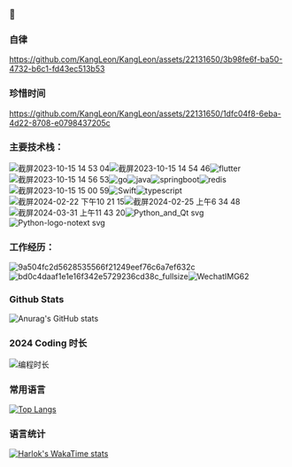 

### 👋

### 自律

https://github.com/KangLeon/KangLeon/assets/22131650/3b98fe6f-ba50-4732-b6c1-fd43ec513b53

### 珍惜时间

https://github.com/KangLeon/KangLeon/assets/22131650/1dfc04f8-6eba-4d22-8708-e0798437205c

### 主要技术栈：

![截屏2023-10-15 14 53 04](https://github.com/KangLeon/KangLeon/assets/22131650/b857ae03-497a-44e9-a865-c2a8527df287)![截屏2023-10-15 14 54 46](https://github.com/KangLeon/KangLeon/assets/22131650/2e3f2aef-e0a6-4c7c-b59f-020a07472697)![flutter](https://github.com/KangLeon/KangLeon/assets/22131650/a50ec7c4-5cdf-4585-8a48-b03e4b0cdbea)![截屏2023-10-15 14 56 53](https://github.com/KangLeon/KangLeon/assets/22131650/cd5117a4-d904-45f6-b943-88b7d2124cc7)![go](https://github.com/KangLeon/KangLeon/assets/22131650/06394c09-18dc-44f8-b037-1386c3e23b6d)![java](https://github.com/KangLeon/KangLeon/assets/22131650/ba4ac18d-f7d2-425d-88df-8689547654d4)![springboot](https://github.com/KangLeon/KangLeon/assets/22131650/86e7bb14-2c24-4a9b-a350-b26d6084703c)![redis](https://github.com/KangLeon/KangLeon/assets/22131650/11ce50f5-6b10-4a9a-aae9-40f13b47d0e5)![截屏2023-10-15 15 00 59](https://github.com/KangLeon/KangLeon/assets/22131650/d1d8593b-c07d-4779-badc-bd8dfc160f67)![Swift](https://github.com/KangLeon/KangLeon/assets/22131650/5227567b-0f55-4e87-b515-0342f531e315)![typescript](https://github.com/KangLeon/KangLeon/assets/22131650/3545e66e-98e8-4dea-8dde-7e2c7bbacacb)![截屏2024-02-22 下午10 21 15](https://github.com/KangLeon/KangLeon/assets/22131650/85b5c5b2-045c-4220-97b6-44449beaa89b)![截屏2024-02-25 上午6 34 48](https://github.com/KangLeon/KangLeon/assets/22131650/41385352-8319-4c83-93c9-d6f615d8af00)![截屏2024-03-31 上午11 43 20](https://github.com/KangLeon/KangLeon/assets/22131650/e8b27826-3481-4d8f-8fe1-87bdfed03574)![Python_and_Qt svg](https://github.com/user-attachments/assets/8e73a352-fcea-4b2b-90e4-ce917b9cb49c)![Python-logo-notext svg](https://github.com/user-attachments/assets/996bb4a9-33f4-4b06-8ee6-15582e7fce90)






### 工作经历：

![9a504fc2d5628535566f21249eef76c6a7ef632c](https://github.com/KangLeon/KangLeon/assets/22131650/cfb34364-9b97-4a50-bb53-56bebd6b57ad)![bd0c4daaf1e1e16f342e5729236cd38c_fullsize](https://github.com/KangLeon/KangLeon/assets/22131650/b03eb254-be96-4df7-861a-9f1e44dd54a9)![WechatIMG62](https://github.com/KangLeon/KangLeon/assets/22131650/51ac3e80-e67b-40ae-8cb1-20e69cb60bb5)

### Github Stats
![Anurag's GitHub stats](https://github-readme-stats.vercel.app/api?username=KangLeon&show_icons=true)

### 2024 Coding 时长
![编程时长](https://wakatime.com/badge/user/018d39a0-9168-48f3-bd8e-6478c49a8d02.svg)

### 常用语言
[![Top Langs](https://github-readme-stats.vercel.app/api/top-langs/?username=KangLeon&layout=donut-vertical&hide=html,Makefile,Objective-C++,Objective-C)](https://github.com/anuraghazra/github-readme-stats)

### 语言统计
[![Harlok's WakaTime stats](https://github-readme-stats.vercel.app/api/wakatime?username=KangLeon)](https://github.com/anuraghazra/github-readme-stats)

